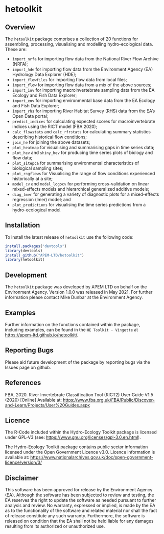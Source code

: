 
<!-- README.md is generated from README.Rmd. Please edit that file -->

# hetoolkit

<!-- badges: start -->

<!-- badges: end -->

## Overview

The `hetoolkit` package comprises a collection of 20 functions for
assembling, processing, visualising and modelling hydro-ecological data.
These are:

  - `import_nrfa` for importing flow data from the National River Flow
    Archive (NRFA);
  - `import_hde` for importing flow data from the Environment Agency
    (EA) Hydrology Data Explorer (HDE);
  - `import_flowfiles` for importing flow data from local files;
  - `import_flow` for importing flow data from a mix of the above
    sources;
  - `import_inv` for importing macroinvertebrate sampling data from the
    EA Ecology and Fish Data Explorer;
  - `import_env` for importing environmental base data from the EA
    Ecology and Fish Data Explorer;
  - `import_rhs` for importing River Habitat Survey (RHS) data from the
    EA’s Open Data portal;
  - `predict_indices` for calculating expected scores for
    macroinvertebrate indices using the RICT model (FBA 2020);
  - `calc_flowstats` and `calc_rfrstats` for calculating summary
    statistics describing historical flow conditions;
  - `join_he` for joining the above datasets;
  - `plot_heatmap` for visualising and summarising gaps in time series
    data;
  - `plot_hev` and `shiny_hev` for producing time series plots of
    biology and flow data;
  - `plot_sitepca` for summarising environmental characteristics of
    biological sampling sites;
  - `plot_rngflows` for Visualising the range of flow conditions
    experienced historically at a site;
  - `model_cv` and `model_logocv` for performing cross-validation on
    linear mixed-effects models and hierarchical generalized additive
    models;
  - `diag_lmer` for generating a variety of diagnostic plots for a
    mixed-effects regression (lmer) model; and
  - `plot_predictions` for visualising the time series predictions from
    a hydro-ecological model.

## Installation

To install the latest release of `hetoolkit` use the following code:

``` r
install.packages("devtools")
library(devtools)
install_github("APEM-LTD/hetoolkit")
library(hetoolkit)
```

## Development

The `hetoolkit` package was developed by APEM LTD on behalf on the
Environment Agency. Version 1.0.0 was released in May 2021. For further
information please contact Mike Dunbar at the Environment Agency.

## Examples

Further information on the functions contained within the package,
including examples, can be found in the `HE Toolkit - Vingette` at
<https://apem-ltd.github.io/hetoolkit/>.

## Reporting Bugs

Please aid future development of the package by reporting bugs via the
Issues page on github.

## References

FBA, 2020. River Invertebrate Classification Tool (RICT2) User Guide
V1.5 (2020) \[Online\] Available at:
<https://www.fba.org.uk/FBA/Public/Discover-and-Learn/Projects/User%20Guides.aspx>

## Licence

The R-Code included within the Hydro-Ecology Toolkit package is licensed
under GPL-V3 (see: <https://www.gnu.org/licenses/gpl-3.0.en.html>).

The Hydro-Ecology Toolkit package contains public sector information
licensed under the Open Government Licence v3.0. Licence information is
available at:
<https://www.nationalarchives.gov.uk/doc/open-government-licence/version/3/>

## Disclaimer

This software has been approved for release by the Environment Agency
(EA). Although the software has been subjected to review and testing,
the EA reserves the right to update the software as needed pursuant to
further analysis and review. No warranty, expressed or implied, is made
by the EA as to the functionality of the software and related material
nor shall the fact of release constitute any such warranty. Furthermore,
the software is released on condition that the EA shall not be held liable
for any damages resulting from its authorized or unauthorized use.
